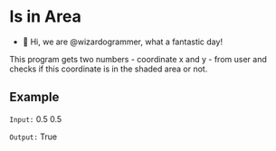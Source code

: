 # Is in Area
- 👋 Hi, we are @wizardogrammer, what a fantastic day!

This program gets two numbers - coordinate x and y - from user and checks if this coordinate is in the shaded area or not.



## Example

`Input:` 0.5 0.5

`Output:` True